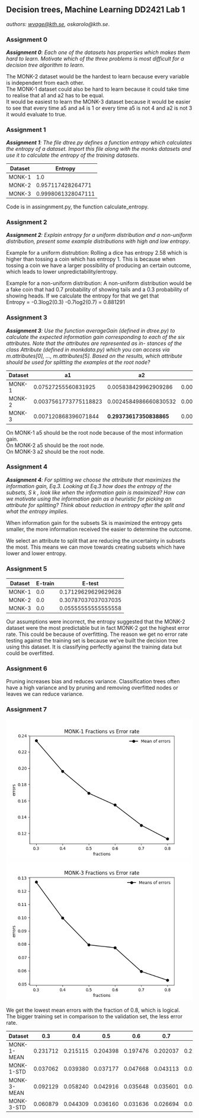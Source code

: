 ## Decision trees, Machine Learning DD2421 Lab 1

_authors: wvage@kth.se, oskarolo@kth.se_.


### Assignment 0
_**Assignment 0**: Each one of the datasets has properties which makes
them hard to learn. Motivate which of the three problems is most
difficult for a decision tree algorithm to learn_.

The MONK-2 dataset would be the hardest to learn because every variable is independent from each other.  
The MONK-1 dataset could also be hard to learn because it could take time to realise that a1 and a2 has to be equal.  
It would be easiest to learn the MONK-3 dataset because it would be easier to see that every time a5 and a4 is 1 or every time a5 is not 4 and a2 is not 3 it would evaluate to true. 

### Assignment 1
_**Assignment 1**: The file dtree.py defines a function entropy which
calculates the entropy of a dataset. Import this file along with the
monks datasets and use it to calculate the entropy of the training
datasets_.


Dataset                | Entropy
----------------------------|-----------------------------
MONK-1        | 1.0
MONK-2 | 0.957117428264771
MONK-3 | 0.9998061328047111

Code is in assingnment.py, the function calculate_entropy.  

### Assignment 2
_**Assignment 2**: Explain entropy for a uniform distribution and a
non-uniform distribution, present some example distributions with
high and low entropy_.

Example for a uniform distrubtion: Rolling a dice has entropy 2.58 which is higher than tossing a coin which has entropy 1. This is because when tossing a coin we have a larger possibility of producing an certain outcome, which leads to lower unpredictability/entropy.

Example for a non-uniform distribution: A non-uniform distribution would be a fake coin that had 0.7 probability of showing tails and a 0.3 probability of showing heads. If we calculate the entropy for that we get that  
Entropy = -0.3log2(0.3) -0.7log2(0.7) = 0.881291

### Assignment 3
_**Assignment 3**: Use the function averageGain (defined in dtree.py)
to calculate the expected information gain corresponding to each of
the six attributes. Note that the attributes are represented as in-
stances of the class Attribute (defined in monkdata.py) which you
can access via m.attributes[0], ..., m.attributes[5]. Based on
the results, which attribute should be used for splitting the examples
at the root node?_

Dataset                | a1| a2|a3|a4|a5|a6
----------------------------|--|--|--|--|--|-------------------
MONK-1        | 0.07527255560831925 | 0.005838429962909286 | 0.00470756661729721 | 0.02631169650768228 | **0.28703074971578435** |  0.0007578557158638421 |
MONK-2        | 0.0037561773775118823  | 0.0024584986660830532 | 0.0010561477158920196 |  0.015664247292643818| **0.01727717693791797** | 0.006247622236881467
MONK-3        | 0.007120868396071844  |  **0.29373617350838865** |  0.0008311140445336207| 0.002891817288654397 |  0.25591172461972755| 0.007077026074097326  

On MONK-1 a5 should be the root node because of the most information gain.  
On MONK-2 a5 should be the root node.   
On MONK-3 a2 should be the root node.  

### Assignment 4
_**Assignment 4**: For splitting we choose the attribute that maximizes
the information gain, Eq.3. Looking at Eq.3 how does the entropy of
the subsets, S k , look like when the information gain is maximized?
How can we motivate using the information gain as a heuristic for
picking an attribute for splitting? Think about reduction in entropy
after the split and what the entropy implies._

When information gain for the subsets Sk is maximized the entropy gets smaller, the more information received the easier to determine the outcome.

We select an attribute to split that are reducing the uncertainty in subsets the most. This means we can move towards creating subsets which have lower and lower entropy.

### Assignment 5

Dataset                | E-train | E-test
----------------------------|-----|------------------------
MONK-1        | 0.0 | 0.17129629629629628
MONK-2 | 0.0 | 0.30787037037037035
MONK-3 | 0.0 | 0.05555555555555558

Our assumptions were incorrect, the entropy suggested that the MONK-2 dataset were the most predictable but in fact MONK-2 got the highest error rate. This could be because of overfitting.
The reason we get no error rate testing against the training set is because we've built the decision tree using this dataset. It is classifying perfectly against the training data but could be overfitted.

### Assignment 6
Pruning increases bias and reduces variance. Classification trees often have a high variance and by pruning and removing overfitted nodes or leaves we can reduce variance.

### Assignment 7
![](monk1.png) 
![](monk3.png)

We get the lowest mean errors with the fraction of 0.8, which is logical.  
The bigger training set in comparison to the validation set, the less error rate.


Dataset                | 0.3| 0.4|0.5|0.6 | 0.7 | 0.8
----------------------------|--|--|--|--|--|-------------------
MONK-1-MEAN        | 0.231712 | 0.215115 | 0.204398 | 0.197476 | 0.202037 | 0.221041
MONK-1-STD        | 0.037062 | 0.039380 | 0.037177 | 0.047668 | 0.043113 | 0.035499
MONK-3-MEAN       |  0.092129 | 0.058240 | 0.042916 | 0.035648 | 0.035601 |  0.040601
MONK-3-STD        | 0.060879  | 0.044309 | 0.036160 | 0.031636 | 0.026694 | 0.032443
